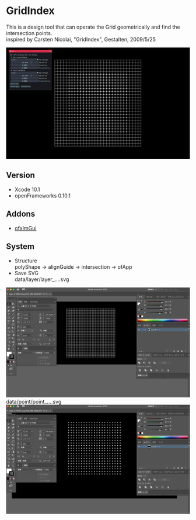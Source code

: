 # GridIndex
This is a design tool that can operate the Grid geometrically and find the intersection points.  
inspired by Carsten Nicolai, "GridIndex", Gestalten, 2009/5/25  

<img src="img/sample.png">  


## Version
* Xcode 10.1
* openFrameworks 0.10.1
## Addons
* [ofxImGui](https://github.com/jvcleave/ofxImGui)
## System
* Structure  
polyShape -> alignGuide -> intersection -> ofApp  
* Save SVG  
data/layer/layer_....svg  
<img src="img/save_0.png">  
 data/point/point_....svg
<img src="img/save_1.png">
